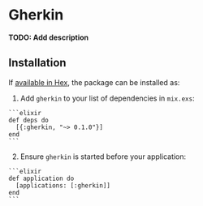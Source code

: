 # Gherkin

**TODO: Add description**

## Installation

If [available in Hex](https://hex.pm/docs/publish), the package can be installed as:

  1. Add `gherkin` to your list of dependencies in `mix.exs`:

    ```elixir
    def deps do
      [{:gherkin, "~> 0.1.0"}]
    end
    ```

  2. Ensure `gherkin` is started before your application:

    ```elixir
    def application do
      [applications: [:gherkin]]
    end
    ```

